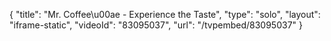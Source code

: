 {
    "title": "Mr. Coffee\u00ae - Experience the Taste",
    "type": "solo",
    "layout": "iframe-static",
    "videoId": "83095037",
    "url": "\/tvpembed\/83095037"
}